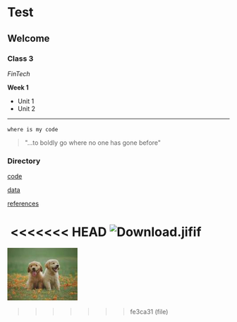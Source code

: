 # Test

## Welcome

### Class 3

*FinTech*

**Week 1**

* Unit 1
* Unit 2
---
`where is my code`

>"...to boldly go where no one has gone before"

### Directory
[code](code)

[data](data)

[references](references)


![]()
<<<<<<< HEAD
![Download.jifif](Download.jifif)
=======
![Download.jpeg](Download.jpeg)
>>>>>>> fe3ca31 (file)


